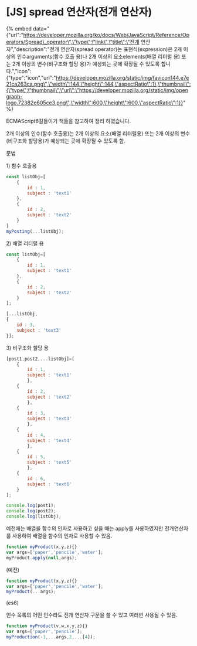 # \[JS\] spread 연산자\(전개 연산자\)

{% embed data="{\"url\":\"https://developer.mozilla.org/ko/docs/Web/JavaScript/Reference/Operators/Spread\_operator\",\"type\":\"link\",\"title\":\"전개 연산자\",\"description\":\"전개 연산자\(spread operator\)는 표현식\(expression\)은 2개 이상의 인수arguments\(함수 호출 용\)나 2개 이상의 요소elements\(배열 리터럴 용\) 또는 2개 이상의 변수\(비구조화 할당 용\)가 예상되는 곳에 확장될 수 있도록 합니다.\",\"icon\":{\"type\":\"icon\",\"url\":\"https://developer.mozilla.org/static/img/favicon144.e7e21ca263ca.png\",\"width\":144,\"height\":144,\"aspectRatio\":1},\"thumbnail\":{\"type\":\"thumbnail\",\"url\":\"https://developer.mozilla.org/static/img/opengraph-logo.72382e605ce3.png\",\"width\":600,\"height\":600,\"aspectRatio\":1}}" %}

ECMAScript6길들이기 책들을 참고하여 정리 하였습니다. 



2개 이상의 인수\(함수 호출용\)는 2개 이상의 요소\(배열 리터럴용\) 또는 2개 이상의 변수\(비구조화 할당용\)가 예상되는 곳에 확장될 수 있도록 함.

문법

1\) 함수 호출용

```javascript
const listObj=[
    {
        id : 1,
        subject : 'text1'
    },
    {
        id : 2,
        subject : 'text2'
    }
]
myPosting(...listObj);
```

2\) 배열 리터럴 용

```javascript
const listObj=[
    {
        id : 1,
        subject : 'text1'
    },
    {
        id : 2,
        subject : 'text2'
    }
];

[...listObj,
{
    id : 3,
    subject : 'text3'
}];
```

3\) 비구조화 할당 용

```javascript
[post1,post2,...listObj]=[
    {
        id : 1,
        subject : 'text1'
        },
    {
        id : 2,
        subject : 'text2'
        },
    {
        id : 3,
        subject : 'text3'
        },
    {
        id : 4,
        subject : 'text4'
        },
    {
        id : 5,
        subject : 'text5'
        },
    {
        id : 6,
        subject : 'text6'
    }
];

console.log(post1);
console.log(post2);
console.log(listObj);
```

예전에는 배열을 함수의 인자로 사용하고 싶을 때는 apply를 사용하였지만 전개연산자를 사용하여 배열을 함수의 인자로 사용할 수 있음.

```javascript
function myProduct(x,y,z){}
var args=['paper','pencile','water'];
myProduct.apply(null,args);
```

\(예전\)

```javascript
function myProduct(x,y,z){}
var args=['paper','pencile','water'];
myProduct(...args);
```

\(es6\)

인수 목록의 어떤 인수라도 전개 연산자 구문을 쓸 수 있고 여러번 사용될 수 있음.

```javascript
function myProduct(v,w,x,y,z){}
var args=['paper','pencile'];
myProduction(-1,...args,2,...[4]);
```



